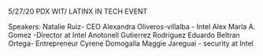 5/27/20 PDX WIT/ LATINX IN TECH EVENT

Speakers:
Natalie Ruiz- CEO
Alexandra Oliveros-villalba - Intel
Alex
Marla A. Gomez -Director at Intel
Anotonell Gutierrez Rodriguez
Eduardo Beltran Ortega- Entrepreneur
Cyrene Domogalla
Maggie Jareguai - security at Intel

